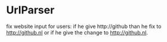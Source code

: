 # UrlParser
fix website input for users: if he give http://github than he fix to http://github.nl or if he give the change to  http://github.nl. 
